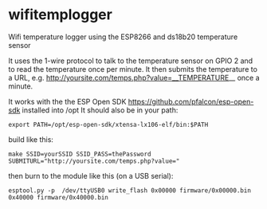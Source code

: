 # wifitemplogger

Wifi temperature logger using the ESP8266 and ds18b20 temperature sensor

It uses the 1-wire protocol to talk to the temperature sensor on GPIO 2 and to read
the temperature once per minute.  It then submits the temperature to a URL,
e.g. http://yoursite.com/temps.php?value=__TEMPERATURE__ once a minute.

It works with the the ESP Open SDK https://github.com/pfalcon/esp-open-sdk installed into /opt
It should also be in your path:
```
export PATH=/opt/esp-open-sdk/xtensa-lx106-elf/bin:$PATH
```

build like this:
```
make SSID=yourSSID SSID_PASS=thePassword SUBMITURL="http://yoursite.com/temps.php?value="
```

then burn to the module like this (on a USB serial):
```
esptool.py -p  /dev/ttyUSB0 write_flash 0x00000 firmware/0x00000.bin 0x40000 firmware/0x40000.bin
```


